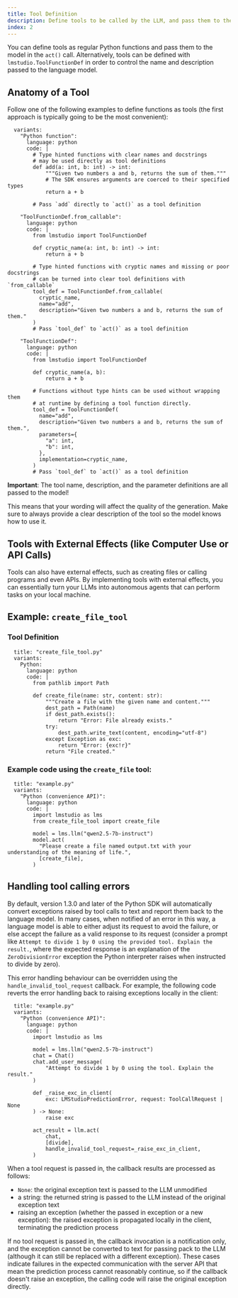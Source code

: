 ```yaml
---
title: Tool Definition
description: Define tools to be called by the LLM, and pass them to the model in the `act()` call.
index: 2
---
```


You can define tools as regular Python functions and pass them to the model in the `act()` call.
Alternatively, tools can be defined with `lmstudio.ToolFunctionDef` in order to control the
name and description passed to the language model.

## Anatomy of a Tool

Follow one of the following examples to define functions as tools (the first approach
is typically going to be the most convenient):

```lms_code_snippet
  variants:
    "Python function":
      language: python
      code: |
        # Type hinted functions with clear names and docstrings
        # may be used directly as tool definitions
        def add(a: int, b: int) -> int:
            """Given two numbers a and b, returns the sum of them."""
            # The SDK ensures arguments are coerced to their specified types
            return a + b

        # Pass `add` directly to `act()` as a tool definition

    "ToolFunctionDef.from_callable":
      language: python
      code: |
        from lmstudio import ToolFunctionDef

        def cryptic_name(a: int, b: int) -> int:
            return a + b

        # Type hinted functions with cryptic names and missing or poor docstrings
        # can be turned into clear tool definitions with `from_callable`
        tool_def = ToolFunctionDef.from_callable(
          cryptic_name,
          name="add",
          description="Given two numbers a and b, returns the sum of them."
        )
        # Pass `tool_def` to `act()` as a tool definition

    "ToolFunctionDef":
      language: python
      code: |
        from lmstudio import ToolFunctionDef

        def cryptic_name(a, b):
            return a + b

        # Functions without type hints can be used without wrapping them
        # at runtime by defining a tool function directly.
        tool_def = ToolFunctionDef(
          name="add",
          description="Given two numbers a and b, returns the sum of them.",
          parameters={
            "a": int,
            "b": int,
          },
          implementation=cryptic_name,
        )
        # Pass `tool_def` to `act()` as a tool definition

```

**Important**: The tool name, description, and the parameter definitions are all passed to the model!

This means that your wording will affect the quality of the generation. Make sure to always provide a clear description of the tool so the model knows how to use it.

## Tools with External Effects (like Computer Use or API Calls)

Tools can also have external effects, such as creating files or calling programs and even APIs. By implementing tools with external effects, you
can essentially turn your LLMs into autonomous agents that can perform tasks on your local machine.

## Example: `create_file_tool`

### Tool Definition

```lms_code_snippet
  title: "create_file_tool.py"
  variants:
    Python:
      language: python
      code: |
        from pathlib import Path

        def create_file(name: str, content: str):
            """Create a file with the given name and content."""
            dest_path = Path(name)
            if dest_path.exists():
                return "Error: File already exists."
            try:
                dest_path.write_text(content, encoding="utf-8")
            except Exception as exc:
                return "Error: {exc!r}"
            return "File created."

```

### Example code using the `create_file` tool:

```lms_code_snippet
  title: "example.py"
  variants:
    "Python (convenience API)":
      language: python
      code: |
        import lmstudio as lms
        from create_file_tool import create_file

        model = lms.llm("qwen2.5-7b-instruct")
        model.act(
          "Please create a file named output.txt with your understanding of the meaning of life.",
          [create_file],
        )
```

## Handling tool calling errors

By default, version 1.3.0 and later of the Python SDK will automatically convert
exceptions raised by tool calls to text and report them back to the language model.
In many cases, when notified of an error in this way, a language model is able
to either adjust its request to avoid the failure, or else accept the failure as
a valid response to its request (consider a prompt like `Attempt to divide 1 by 0
using the provided tool. Explain the result.`, where the expected
response is an explanation of the `ZeroDivisionError` exception the Python
interpreter raises when instructed to divide by zero).

This error handling behaviour can be overridden using the `handle_invalid_tool_request`
callback. For example, the following code reverts the error handling back to raising
exceptions locally in the client:

```lms_code_snippet
  title: "example.py"
  variants:
    "Python (convenience API)":
      language: python
      code: |
        import lmstudio as lms

        model = lms.llm("qwen2.5-7b-instruct")
        chat = Chat()
        chat.add_user_message(
            "Attempt to divide 1 by 0 using the tool. Explain the result."
        )

        def _raise_exc_in_client(
            exc: LMStudioPredictionError, request: ToolCallRequest | None
        ) -> None:
            raise exc

        act_result = llm.act(
            chat,
            [divide],
            handle_invalid_tool_request=_raise_exc_in_client,
        )
```

When a tool request is passed in, the callback results are processed as follows:

* `None`: the original exception text is passed to the LLM unmodified
* a string: the returned string is passed to the LLM instead of the original
  exception text
* raising an exception (whether the passed in exception or a new exception):
  the raised exception is propagated locally in the client, terminating the
  prediction process

If no tool request is passed in, the callback invocation is a notification only,
and the exception cannot be converted to text for passing pack to the LLM
(although it can still be replaced with a different exception). These cases
indicate failures in the expected communication with the server API that mean
the prediction process cannot reasonably continue, so if the callback doesn't
raise an exception, the calling code will raise the original exception directly.
